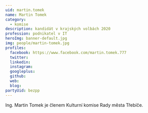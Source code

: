 ```yaml
---
uid: martin.tomek
name: Martin Tomek
category:
  - komise
description: kandidát v krajských volbách 2020
profession: podnikatel v IT
heroImg: banner-default.jpg
img: people/martin-tomek.jpg
profiles:
  facebook: https://www.facebook.com/martin.tomek.777
  twitter:
  linkedin:
  instagram:
  googleplus:
  github:
  web:
  blog:
partyUid: bezpp
---
```


Ing. Martin Tomek je členem Kulturní komise Rady města Třebíče.
